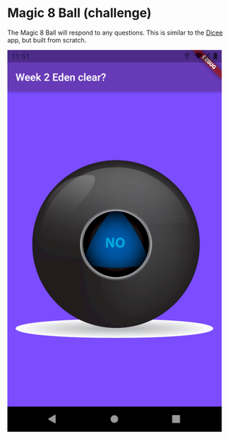 # Magic 8 Ball (challenge) 

The Magic 8 Ball will respond to any questions. This is similar to the [Dicee](/dicee) app, but built from scratch. 

![Magic 8 Ball Screenshot](/resources/magic8ball.png)
